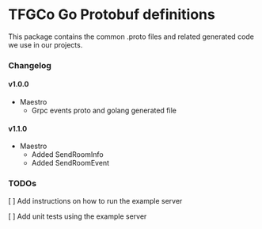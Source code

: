 TFGCo Go Protobuf definitions
=============================

This package contains the common .proto files and related generated code we use in our projects.


### Changelog
#### v1.0.0

* Maestro
  * Grpc events proto and golang generated file

#### v1.1.0

* Maestro
  * Added SendRoomInfo
  * Added SendRoomEvent


### TODOs

[ ] Add instructions on how to run the example server

[ ] Add unit tests using the example server
